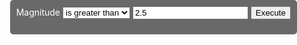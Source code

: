 <html>
<head>
  <meta charset="utf-8">
  <meta name="viewport" content="initial-scale=1,maximum-scale=1,user-scalable=no">
  <title>Tennessee Tornados</title>

  <link rel="stylesheet" href="https://js.arcgis.com/4.7/esri/css/main.css">
  <script src="https://js.arcgis.com/4.7/"></script>

  <style>
    html,
    body {
      padding: 0;
      margin: 0;
      height: 100%;
      width: 100%;
    }
	
	#viewDiv_2d {
		float: left;		
		height: 100%;
		width: 100%;
	}
	
	#optionsDiv {
	  position: absolute;
      top: 0px;
      right: 0px;
      max-width: 450px;
      background-color: dimgray;
      color: white;
	  text-align: center;
      z-index: 30;
      padding: 10px;
      border-radius: 5px;
    }
  </style>

  <script>
    require([
        "esri/views/MapView",
        "esri/views/SceneView", 
		"esri/WebMap",
		"esri/WebScene",
		"esri/widgets/Legend",
		"esri/layers/GraphicsLayer",
		"esri/symbols/SimpleMarkerSymbol",
		"esri/symbols/PointSymbol3D",
      	"esri/symbols/ObjectSymbol3DLayer",
		"esri/tasks/QueryTask",
		"esri/tasks/support/Query",
		"dojo/dom",
		"dojo/on",
		"dojo/_base/array",		
        "dojo/domReady!"
      ],
      function(
        MapView, SceneView, WebMap, WebScene, Legend, GraphicsLayer, SimpleMarkerSymbol, PointSymbol3D, ObjectSymbol3DLayer, QueryTask, Query, dom, on, arrayUtils
      ) {
	  
var view_2d;
		var results2DLyr = new GraphicsLayer(); 
		
create_2dView();
		
		on(dom.byId("doBtn"),"click", doQuery);
		
function create_2dView() {
			  var webmap = new WebMap({
				portalItem: {
				  id: "54e89c9d3b9a4242987115cafa4aa0fa"
				}
			  });
			  view_2d = new MapView({
				map: webmap,
				container: "viewDiv_2d"
			  });
			  
			
view_2d.when(function() {
				webmap.add(results2DLyr);
				var legend = new Legend({
					id: "legend_2d",
					view: view_2d
				})
				view_2d.ui.add(legend, "bottom-right");
				view_2d.watch("extent", function(response){
					if (response){
						view_2d.center = response.center;
					}
				});
				
view_2d.watch("scale", function(response){
					if (response){
						view_2d.scale = response;
					}
				});
				view_2d.watch("rotation", function(response){
					if (response){
						view_3d.goTo({
							heading: 0 - response
						});
					}
				});
				
			});				  
		}
function doQuery(){
			var featureLayerUrl = view_2d.map.layers.items[1].url + "/" + view_2d.map.layers.items[1].layerId;
			var qTask = new QueryTask({
		        url: featureLayerUrl
		    });
			var params = new Query({
	        	returnGeometry: true,
	        	outFields: ["*"]
	      	});
        	var expressionSign = dom.byId("signSelect");
      		var val = dom.byId("valInput").value;
        	params.where = "mag" + expressionSign.value + val;
	        qTask.execute(params)
	          .then(getResults)
	          .otherwise(promiseRejected);
		}
		
  function getResults(response) {
	        dom.byId("printResults").innerHTML = response.features.length + " result(s) found!";
			displayResultsIn2D(response);
	    }
	 function promiseRejected(err) {
	        console.error("Query failed: ", err.message);
	    }
		
function displayResultsIn2D(response) {
	      	results2DLyr.removeAll();
	        var featureResults2D = arrayUtils.map(response.features, function(feature) {
	          feature.symbol = new SimpleMarkerSymbol({
				  style: "line",
				  color: "green",
				  size: "8px",
				  outline: {
				    color: [ 0, 255, 0 ],
				    width: 6
				  }
				});
	          return feature;
	        });
			
results2DLyr.addMany(featureResults2D);
	        view_2d.goTo(featureResults2D);		  
		  }function displayResultsIn2D(response) {
        	results3DLyr.removeAll();
	        var featureResults2D = arrayUtils.map(response.features, function(feature) {
	          var newFeature = feature.clone();
	          newFeature.symbol = new PointSymbol2D({
	            symbolLayers: [new ObjectSymbolDLayer({
	              material: {
	                color: "green"
	              },
	              resource: {
	                primitive: "cone"
	              },
	              width: 300000,
	              height: 1000000
	            })]
	          });
	          return newFeature;
	        });
	        results2DLyr.addMany(featureResults2D);
		  }
		
      });
  </script>
</head>

<body>
	<div id="viewDiv_2d"></div>
	<div id="optionsDiv">
		Magnitude
		<select id="signSelect">
		  <option value=">">is greater than</option>
		  <option value="<">is less than</option>
		  <option value="=">is equal to</option>
		</select>
		<input id="valInput" value="2.5" />
		<button id="doBtn">Execute</button>
		<br>
		<p><span id="printResults"></span></p>
	</div>
</body>

</html>
